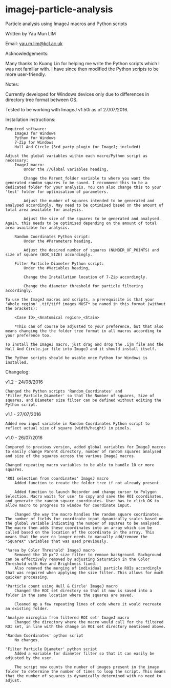# imagej-particle-analysis

Particle analysis using ImageJ macros and Python scripts

Written by Yau Mun LIM

Email: yau.m.lim@kcl.ac.uk

Acknowledgements:

Many thanks to Kuang Lin for helping me write the Python scripts which I was not familiar with. I have since then modified the Python scripts to be more user-friendly.

Notes:

Currently developed for Windows devices only due to differences in directory tree format between OS.

Tested to be working with ImageJ v1.50i as of 27/07/2016.

Installation instructions:
	
	Required software:
		ImageJ for Windows
		Python for Windows
		7-Zip for Windows
		Hull And Circle (3rd party plugin for ImageJ; included)
		
	Adjust the global variables within each macro/Python script as necessary:
		ImageJ macro:
			Under the //Global variables heading,
			
			Change the Parent_folder variable to where you want the generated random squares to be saved. I recommend this to be a dedicated folder for your analysis. You can also change this to your 'test' folder for optimisation of parameters.
			
			Adjust the number of squares intended to be generated and analysed accordingly. May need to be optimised based on the amount of total area available for analysis.
			
			Adjust the size of the squares to be generated and analysed. Again, this needs to be optimised depending on the amount of total area available for analysis.
			
		Random Coordinates Python script:
			Under the #Parameters heading,
			
			Adjust the desired number of squares (NUMBER_OF_POINTS) and size of square (BOX_SIZE) accordingly.
			
		Filter Particle Diameter Python script:
			Under the #Variables heading,
			
			Change the Installation location of 7-Zip accordingly.
			
			Change the diameter threshold for particle filtering accordingly.
			
	To use the ImageJ macros and scripts, a prerequisite is that your 'Whole region' .tif/tiff images MUST* be named in this format (without the brackets):
	
		<Case ID>_<Anatomical region>_<Stain>
	
		*This can of course be adjusted to your preference, but that also means changing the the folder tree format in all macros according to your preference too.
	
	To install the ImageJ macro, just drag and drop the .ijm file and the Hull And Circle.jar file into ImageJ and it should install itself.
	
	The Python scripts should be usable once Python for Windows is installed.
			

Changelog:

v1.2 - 24/08/2016

	Changed the Python scripts 'Random_Coordinates' and 'Filter_Particle_Diameter' so that the Number of squares, Size of squares, and Diameter size filter can be defined without editing the Python script.

v1.1 - 27/07/2016

	Added new input variable in Random Coordinates Python script to reflect actual size of square (width/height) in pixels.


v1.0 - 26/07/2016

	Compared to previous version, added global variables for ImageJ macros to easily change Parent directory, number of random squares analysed and size of the squares across the various ImageJ macros.

	Changed repeating macro variables to be able to handle 10 or more squares.

	'ROI selection from coordinates' ImageJ macro
		Added function to create the folder tree if not already present.
	
		Added function to launch Recorder and change cursor to Polygon Selection. Macro waits for user to copy and save the ROI coordinates, and generate the random square coordinates. User has to click OK to allow macro to progress to window for coordinate input.
	
		Changed the way the macro handles the random square coordinates. The number of fields for coordinate input dynamically scales based on the global variable indicating the number of squares to be analysed. The macro then adds these coordinates into an array which can be called based on the location of the coordinate in the array. This means that the user no longer needs to manually add/remove the "SquareX" variables that was used previously.
	
	'%area by Color Threshold' ImageJ macro
		Removed the 10 px^2 size filter to remove background. Background can be effectively removed by adjusting Saturation in the Color Threshold with Hue and Brightness fixed.
		Also removed the merging of individual particle ROIs accordingly that was required when applying the size filter. This allows for much quicker processing.
	
	'Particle count using Hull & Circle' ImageJ macro
		Changed the ROI set directory so that it now is saved into a folder in the same location where the squares are saved.
	
		Cleaned up a few repeating lines of code where it would recreate an existing folder.
	
	'Analyze microglia from filtered ROI set' ImageJ macro
		Changed the directory where the macro would call for the filtered ROI set, in line with the change in ROI set directory mentioned above.
	
	'Random Coordinates' python script
		No changes.
	
	'Filter Particle Diameter' python script
		Added a variable for diameter filter so that it can easily be adjusted by the user.
	
		The script now counts the number of images present in the image folder to determine the number of times to loop the script. This means that the number of squares is dynamically determined with no need to adjust.

